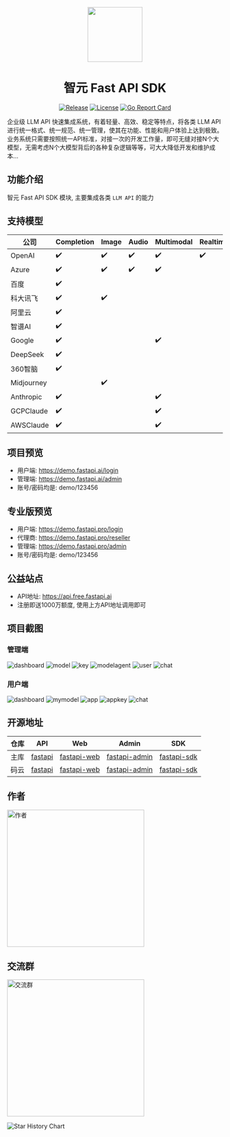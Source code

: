 <div align=center>

<img src="https://www.fastapi.ai/logo.png" width="128"/>

# 智元 Fast API SDK

[![Release](https://img.shields.io/github/v/release/iimeta/fastapi-sdk?color=blue)](https://github.com/iimeta/fastapi-sdk/releases)
[![License](https://img.shields.io/static/v1?label=license&message=MIT&color=green)](https://github.com/iimeta/fastapi-sdk/blob/main/LICENSE)
[![Go Report Card](https://goreportcard.com/badge/github.com/iimeta/fastapi-sdk)](https://goreportcard.com/report/github.com/iimeta/fastapi-sdk)

</div>

企业级 LLM API 快速集成系统，有着轻量、高效、稳定等特点，将各类 LLM API 进行统一格式、统一规范、统一管理，使其在功能、性能和用户体验上达到极致。业务系统只需要按照统一API标准，对接一次的开发工作量，即可无缝对接N个大模型，无需考虑N个大模型背后的各种复杂逻辑等等，可大大降低开发和维护成本...

## 功能介绍
智元 Fast API SDK 模块, 主要集成各类 `LLM API` 的能力

## 支持模型

| 公司       | Completion | Image | Audio | Multimodal | Realtime | Embedding | Moderation |
| ---------- | ---------- | ----- | ----- | ---------- | -------- | --------- | ---------- |
| OpenAI     | ✔️         | ✔️    | ✔️     | ✔️         | ✔️       | ✔️        | ✔️         |
| Azure      | ✔️         | ✔️    | ✔️     | ✔️         |          | ✔️        | ✔️         |
| 百度       | ✔️         |       |       |            |          |           |            |
| 科大讯飞   | ✔️         | ✔️    |       |            |          |           |            |
| 阿里云     | ✔️         |       |       |            |          |           |            |
| 智谱AI     | ✔️         |       |       |            |          |           |            |
| Google     | ✔️         |       |       | ✔️         |          |           |            |
| DeepSeek   | ✔️         |       |       |            |          |           |            |
| 360智脑    | ✔️         |       |       |            |          |           |            |
| Midjourney |            | ✔️    |       |            |          |           |            |
| Anthropic  | ✔️         |       |       | ✔️         |          |           |            |
| GCPClaude  | ✔️         |       |       | ✔️         |          |           |            |
| AWSClaude  | ✔️         |       |       | ✔️         |          |           |            |

## 项目预览

- 用户端: https://demo.fastapi.ai/login
- 管理端: https://demo.fastapi.ai/admin
- 账号/密码均是: demo/123456

## 专业版预览

- 用户端: https://demo.fastapi.pro/login
- 代理商: https://demo.fastapi.pro/reseller
- 管理端: https://demo.fastapi.pro/admin
- 账号/密码均是: demo/123456

## 公益站点

- API地址: https://api.free.fastapi.ai
- 注册即送1000万额度, 使用上方API地址调用即可

## 项目截图
### 管理端
![dashboard](https://github.com/iimeta/fastapi-admin/assets/138393700/4d26474f-2082-41b4-8bd9-843ccb66d0a7)
![model](https://github.com/iimeta/fastapi-admin/assets/138393700/89d0721c-a72b-47f3-84e3-0080f5f1c8f9)
![key](https://github.com/iimeta/fastapi-admin/assets/138393700/f93922de-92e2-438e-8786-ae26981ec154)
![modelagent](https://github.com/iimeta/fastapi-admin/assets/138393700/f1e2c21f-d5ce-45e7-811d-7a5ed1a04138)
![user](https://github.com/iimeta/fastapi-admin/assets/138393700/1e812ed7-ff9f-46ab-847d-23a177bbedf0)
![chat](https://github.com/iimeta/fastapi-admin/assets/138393700/041a4324-eba8-42d4-8467-5964df6242f3)

### 用户端
![dashboard](https://github.com/iimeta/fastapi-admin/assets/138393700/94cd152c-b370-4cd9-b3f2-ca1dddf6821e)
![mymodel](https://github.com/iimeta/fastapi-admin/assets/138393700/cd8fec82-b2b8-4af4-b471-2c313e321d30)
![app](https://github.com/iimeta/fastapi-admin/assets/138393700/4dec9a5f-f399-4bfc-a3e3-bb50248a2c4c)
![appkey](https://github.com/iimeta/fastapi-admin/assets/138393700/662fe51d-9ed1-4672-b9db-f418b492b9a2)
![chat](https://github.com/iimeta/fastapi-admin/assets/138393700/5a92ab02-1319-436c-af2d-7d9ef0f49fe5)

## 开源地址
| 仓库 | API                                          | Web                                                  | Admin                                                    | SDK                                                  |
| ---- |----------------------------------------------|------------------------------------------------------|----------------------------------------------------------|------------------------------------------------------|
| 主库 | [fastapi](https://github.com/iimeta/fastapi) | [fastapi-web](https://github.com/iimeta/fastapi-web) | [fastapi-admin](https://github.com/iimeta/fastapi-admin) | [fastapi-sdk](https://github.com/iimeta/fastapi-sdk) |
| 码云 | [fastapi](https://gitee.com/iimeta/fastapi)  | [fastapi-web](https://gitee.com/iimeta/fastapi-web)  | [fastapi-admin](https://gitee.com/iimeta/fastapi-admin)  | [fastapi-sdk](https://gitee.com/iimeta/fastapi-sdk)  |

## 作者
<img src="https://iim.ai/public/images/Author.png?t=20231207" width="320" alt="作者"/>

## 交流群
<img src="https://iim.ai/public/images/WeChatGroup.jpg?t=20250210" width="320" alt="交流群"/>


![Star History Chart](https://api.star-history.com/svg?repos=iimeta/fastapi-sdk&type=Date)
